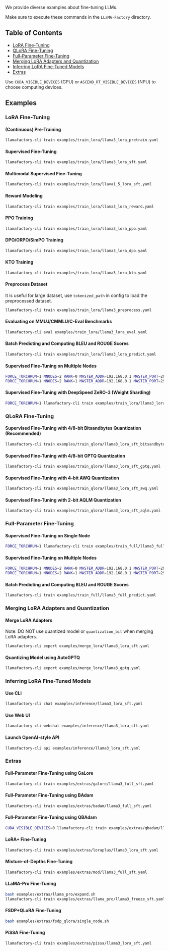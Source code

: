 We provide diverse examples about fine-tuning LLMs.

Make sure to execute these commands in the `LLaMA-Factory` directory.

## Table of Contents

- [LoRA Fine-Tuning](#lora-fine-tuning)
- [QLoRA Fine-Tuning](#qlora-fine-tuning)
- [Full-Parameter Fine-Tuning](#full-parameter-fine-tuning)
- [Merging LoRA Adapters and Quantization](#merging-lora-adapters-and-quantization)
- [Inferring LoRA Fine-Tuned Models](#inferring-lora-fine-tuned-models)
- [Extras](#extras)

Use `CUDA_VISIBLE_DEVICES` (GPU) or `ASCEND_RT_VISIBLE_DEVICES` (NPU) to choose computing devices.

## Examples

### LoRA Fine-Tuning

#### (Continuous) Pre-Training

```bash
llamafactory-cli train examples/train_lora/llama3_lora_pretrain.yaml
```

#### Supervised Fine-Tuning

```bash
llamafactory-cli train examples/train_lora/llama3_lora_sft.yaml
```

#### Multimodal Supervised Fine-Tuning

```bash
llamafactory-cli train examples/train_lora/llava1_5_lora_sft.yaml
```

#### Reward Modeling

```bash
llamafactory-cli train examples/train_lora/llama3_lora_reward.yaml
```

#### PPO Training

```bash
llamafactory-cli train examples/train_lora/llama3_lora_ppo.yaml
```

#### DPO/ORPO/SimPO Training

```bash
llamafactory-cli train examples/train_lora/llama3_lora_dpo.yaml
```

#### KTO Training

```bash
llamafactory-cli train examples/train_lora/llama3_lora_kto.yaml
```

#### Preprocess Dataset

It is useful for large dataset, use `tokenized_path` in config to load the preprocessed dataset.

```bash
llamafactory-cli train examples/train_lora/llama3_preprocess.yaml
```

#### Evaluating on MMLU/CMMLU/C-Eval Benchmarks

```bash
llamafactory-cli eval examples/train_lora/llama3_lora_eval.yaml
```

#### Batch Predicting and Computing BLEU and ROUGE Scores

```bash
llamafactory-cli train examples/train_lora/llama3_lora_predict.yaml
```

#### Supervised Fine-Tuning on Multiple Nodes

```bash
FORCE_TORCHRUN=1 NNODES=2 RANK=0 MASTER_ADDR=192.168.0.1 MASTER_PORT=29500 llamafactory-cli train examples/train_lora/llama3_lora_sft.yaml
FORCE_TORCHRUN=1 NNODES=2 RANK=1 MASTER_ADDR=192.168.0.1 MASTER_PORT=29500 llamafactory-cli train examples/train_lora/llama3_lora_sft.yaml
```

#### Supervised Fine-Tuning with DeepSpeed ZeRO-3 (Weight Sharding)

```bash
FORCE_TORCHRUN=1 llamafactory-cli train examples/train_lora/llama3_lora_sft_ds3.yaml
```

### QLoRA Fine-Tuning

#### Supervised Fine-Tuning with 4/8-bit Bitsandbytes Quantization (Recommended)

```bash
llamafactory-cli train examples/train_qlora/llama3_lora_sft_bitsandbytes.yaml
```

#### Supervised Fine-Tuning with 4/8-bit GPTQ Quantization

```bash
llamafactory-cli train examples/train_qlora/llama3_lora_sft_gptq.yaml
```

#### Supervised Fine-Tuning with 4-bit AWQ Quantization

```bash
llamafactory-cli train examples/train_qlora/llama3_lora_sft_awq.yaml
```

#### Supervised Fine-Tuning with 2-bit AQLM Quantization

```bash
llamafactory-cli train examples/train_qlora/llama3_lora_sft_aqlm.yaml
```

### Full-Parameter Fine-Tuning

#### Supervised Fine-Tuning on Single Node

```bash
FORCE_TORCHRUN=1 llamafactory-cli train examples/train_full/llama3_full_sft_ds3.yaml
```

#### Supervised Fine-Tuning on Multiple Nodes

```bash
FORCE_TORCHRUN=1 NNODES=2 RANK=0 MASTER_ADDR=192.168.0.1 MASTER_PORT=29500 llamafactory-cli train examples/train_full/llama3_full_sft_ds3.yaml
FORCE_TORCHRUN=1 NNODES=2 RANK=1 MASTER_ADDR=192.168.0.1 MASTER_PORT=29500 llamafactory-cli train examples/train_full/llama3_full_sft_ds3.yaml
```

#### Batch Predicting and Computing BLEU and ROUGE Scores

```bash
llamafactory-cli train examples/train_full/llama3_full_predict.yaml
```

### Merging LoRA Adapters and Quantization

#### Merge LoRA Adapters

Note: DO NOT use quantized model or `quantization_bit` when merging LoRA adapters.

```bash
llamafactory-cli export examples/merge_lora/llama3_lora_sft.yaml
```

#### Quantizing Model using AutoGPTQ

```bash
llamafactory-cli export examples/merge_lora/llama3_gptq.yaml
```

### Inferring LoRA Fine-Tuned Models

#### Use CLI

```bash
llamafactory-cli chat examples/inference/llama3_lora_sft.yaml
```

#### Use Web UI

```bash
llamafactory-cli webchat examples/inference/llama3_lora_sft.yaml
```

#### Launch OpenAI-style API

```bash
llamafactory-cli api examples/inference/llama3_lora_sft.yaml
```

### Extras

#### Full-Parameter Fine-Tuning using GaLore

```bash
llamafactory-cli train examples/extras/galore/llama3_full_sft.yaml
```

#### Full-Parameter Fine-Tuning using BAdam

```bash
llamafactory-cli train examples/extras/badam/llama3_full_sft.yaml
```

#### Full-Parameter Fine-Tuning using QBAdam

```bash
CUDA_VISIBLE_DEVICES=0 llamafactory-cli train examples/extras/qbadam/llama3_full_sft_v2_K1000_gc_16.yaml
```

#### LoRA+ Fine-Tuning

```bash
llamafactory-cli train examples/extras/loraplus/llama3_lora_sft.yaml
```

#### Mixture-of-Depths Fine-Tuning

```bash
llamafactory-cli train examples/extras/mod/llama3_full_sft.yaml
```

#### LLaMA-Pro Fine-Tuning

```bash
bash examples/extras/llama_pro/expand.sh
llamafactory-cli train examples/extras/llama_pro/llama3_freeze_sft.yaml
```

#### FSDP+QLoRA Fine-Tuning

```bash
bash examples/extras/fsdp_qlora/single_node.sh
```

#### PiSSA Fine-Tuning

```bash
llamafactory-cli train examples/extras/pissa/llama3_lora_sft.yaml
```
